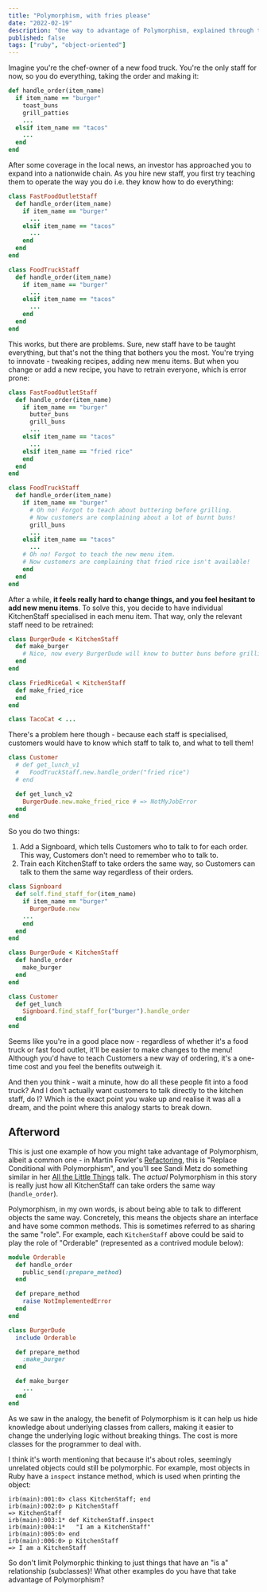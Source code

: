 ```yaml
---
title: "Polymorphism, with fries please"
date: "2022-02-19"
description: "One way to advantage of Polymorphism, explained through the eyes of a growing food business."
published: false
tags: ["ruby", "object-oriented"]
---
```


Imagine you're the chef-owner of a new food truck. You're the only staff for now, so you do everything, taking the order and making it:

```ruby
def handle_order(item_name)
  if item_name == "burger"
    toast_buns
    grill_patties
    ...
  elsif item_name == "tacos"
    ...
  end
end
```

After some coverage in the local news, an investor has approached you to expand into a nationwide chain. As you hire new staff, you first try teaching them to operate the way you do i.e. they know how to do everything:

```ruby
class FastFoodOutletStaff
  def handle_order(item_name)
    if item_name == "burger"
      ...
    elsif item_name == "tacos"
      ...
    end
  end
end

class FoodTruckStaff
  def handle_order(item_name)
    if item_name == "burger"
      ...
    elsif item_name == "tacos"
      ...
    end
  end
end
```

This works, but there are problems. Sure, new staff have to be taught everything, but that's not the thing that bothers you the most. You're trying to innovate - tweaking recipes, adding new menu items. But when you change or add a new recipe, you have to retrain everyone, which is error prone:

```ruby
class FastFoodOutletStaff
  def handle_order(item_name)
    if item_name == "burger"
      butter_buns
      grill_buns
      ...
    elsif item_name == "tacos"
      ...
    elsif item_name == "fried rice"
    end
  end
end

class FoodTruckStaff
  def handle_order(item_name)
    if item_name == "burger"
	  # Oh no! Forgot to teach about buttering before grilling.
      # Now customers are complaining about a lot of burnt buns!
      grill_buns
      ...
    elsif item_name == "tacos"
      ...
	# Oh no! Forgot to teach the new menu item.
    # Now customers are complaining that fried rice isn't available!
    end
  end
end
```

After a while, **it feels really hard to change things, and you feel hesitant to add new menu items**. To solve this, you decide to have individual KitchenStaff specialised in each menu item. That way, only the relevant staff need to be retrained:

```ruby
class BurgerDude < KitchenStaff
  def make_burger
    # Nice, now every BurgerDude will know to butter buns before grilling!
  end
end

class FriedRiceGal < KitchenStaff
  def make_fried_rice
  end
end

class TacoCat < ...
```

There's a problem here though - because each staff is specialised, customers would have to know which staff to talk to, and what to tell them!

```ruby
class Customer
  # def get_lunch_v1
  #   FoodTruckStaff.new.handle_order("fried rice")
  # end

  def get_lunch_v2
	BurgerDude.new.make_fried_rice # => NotMyJobError
  end
end
```

So you do two things:

1. Add a Signboard, which tells Customers who to talk to for each order. This way, Customers don't need to remember who to talk to.
2. Train each KitchenStaff to take orders the same way, so Customers can talk to them the same way regardless of their orders.

```ruby
class Signboard
  def self.find_staff_for(item_name)
    if item_name == "burger"
      BurgerDude.new
    ...
    end
  end
end

class BurgerDude < KitchenStaff
  def handle_order
    make_burger
  end
end

class Customer
  def get_lunch
	Signboard.find_staff_for("burger").handle_order
  end
end
```

Seems like you're in a good place now - regardless of whether it's a food truck or fast food outlet, it'll be easier to make changes to the menu! Although you'd have to teach Customers a new way of ordering, it's a one-time cost and you feel the benefits outweigh it.

And then you think - wait a minute, how do all these people fit into a food truck? And I don't actually want customers to talk directly to the kitchen staff, do I? Which is the exact point you wake up and realise it was all a dream, and the point where this analogy starts to break down.

## Afterword

This is just one example of how you might take advantage of Polymorphism, albeit a common one - in Martin Fowler's [Refactoring](https://martinfowler.com/books/refactoring.html), this is "Replace Conditional with Polymorphism", and you'll see Sandi Metz do something similar in her [All the Little Things](https://www.youtube.com/watch?v=8bZh5LMaSmE) talk. The _actual_ Polymorphism in this story is really just how all KitchenStaff can take orders the same way (`handle_order`).

Polymorphism, in my own words, is about being able to talk to different objects the same way. Concretely, this means the objects share an interface and have some common methods. This is sometimes referred to as sharing the same "role". For example, each `KitchenStaff` above could be said to play the role of "Orderable" (represented as a contrived module below):

```ruby
module Orderable
  def handle_order
    public_send(:prepare_method)
  end

  def prepare_method
    raise NotImplementedError
  end
end

class BurgerDude
  include Orderable

  def prepare_method
    :make_burger
  end

  def make_burger
    ...
  end
end
```

As we saw in the analogy, the benefit of Polymorphism is it can help us hide knowledge about underlying classes from callers, making it easier to change the underlying logic without breaking things. The cost is more classes for the programmer to deal with.

I think it's worth mentioning that because it's about roles, seemingly unrelated objects could still be polymorphic. For example, most objects in Ruby have a `inspect` instance method, which is used when printing the object:

```
irb(main):001:0> class KitchenStaff; end
irb(main):002:0> p KitchenStaff
=> KitchenStaff
irb(main):003:1* def KitchenStaff.inspect
irb(main):004:1*   "I am a KitchenStaff"
irb(main):005:0> end
irb(main):006:0> p KitchenStaff
=> I am a KitchenStaff
```

So don't limit Polymorphic thinking to just things that have an "is a" relationship (subclasses)! What other examples do you have that take advantage of Polymorphism?
